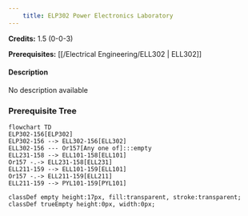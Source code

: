 ```yaml
---
    title: ELP302 Power Electronics Laboratory
---
```

**Credits:** 1.5 (0-0-3)



**Prerequisites:** [[/Electrical Engineering/ELL302 | ELL302]]

#### Description 
No description available

### Prerequisite Tree

```mermaid
flowchart TD
ELP302-156[ELP302]
ELP302-156 --> ELL302-156[ELL302]
ELL302-156 --- Or157[Any one of]:::empty
ELL231-158 --> ELL101-158[ELL101]
Or157 -.-> ELL231-158[ELL231]
ELL211-159 --> ELL101-159[ELL101]
Or157 -.-> ELL211-159[ELL211]
ELL211-159 --> PYL101-159[PYL101]

classDef empty height:17px, fill:transparent, stroke:transparent;
classDef trueEmpty height:0px, width:0px;
```